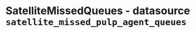 SatelliteMissedQueues - datasource ``satellite_missed_pulp_agent_queues``
=========================================================================